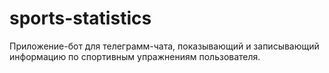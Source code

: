 # sports-statistics
Приложение-бот для телеграмм-чата, показывающий и записывающий информацию по спортивным упражнениям пользователя.
